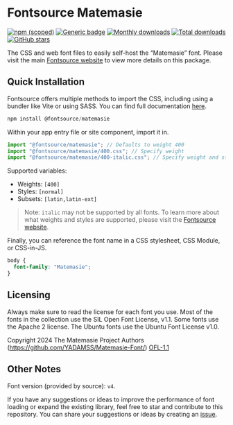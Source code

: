 # Fontsource Matemasie

[![npm (scoped)](https://img.shields.io/npm/v/@fontsource/matemasie?color=brightgreen)](https://www.npmjs.com/package/@fontsource/matemasie) [![Generic badge](https://img.shields.io/badge/fontsource-passing-brightgreen)](https://github.com/fontsource/fontsource) [![Monthly downloads](https://badgen.net/npm/dm/@fontsource/matemasie)](https://github.com/fontsource/fontsource) [![Total downloads](https://badgen.net/npm/dt/@fontsource/matemasie)](https://github.com/fontsource/fontsource) [![GitHub stars](https://img.shields.io/github/stars/fontsource/fontsource.svg?style=social&label=Star)](https://github.com/fontsource/fontsource/stargazers)

The CSS and web font files to easily self-host the “Matemasie” font. Please visit the main [Fontsource website](https://fontsource.org/fonts/matemasie) to view more details on this package.

## Quick Installation

Fontsource offers multiple methods to import the CSS, including using a bundler like Vite or using SASS. You can find full documentation [here](https://fontsource.org/docs/getting-started/introduction).

```javascript
npm install @fontsource/matemasie
```

Within your app entry file or site component, import it in.

```javascript
import "@fontsource/matemasie"; // Defaults to weight 400
import "@fontsource/matemasie/400.css"; // Specify weight
import "@fontsource/matemasie/400-italic.css"; // Specify weight and style
```

Supported variables:
- Weights: `[400]`
- Styles: `[normal]`
- Subsets: `[latin,latin-ext]`

> Note: `italic` may not be supported by all fonts. To learn more about what weights and styles are supported, please visit the [Fontsource website](https://fontsource.org/fonts/matemasie).

Finally, you can reference the font name in a CSS stylesheet, CSS Module, or CSS-in-JS.

```css
body {
  font-family: "Matemasie";
}
```

## Licensing
Always make sure to read the license for each font you use. Most of the fonts in the collection use the SIL Open Font License, v1.1. Some fonts use the Apache 2 license. The Ubuntu fonts use the Ubuntu Font License v1.0.

Copyright 2024 The Matemasie Project Authors (https://github.com/YADAMSS/Matemasie-Font/)
[OFL-1.1](https://openfontlicense.org)

## Other Notes
Font version (provided by source): `v4`.

If you have any suggestions or ideas to improve the performance of font loading or expand the existing library, feel free to star and contribute to this repository. You can share your suggestions or ideas by creating an [issue](https://github.com/fontsource/fontsource/issues).